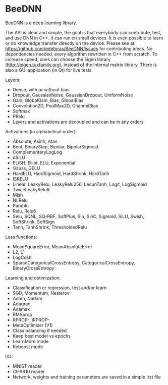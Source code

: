 # BeeDNN

BeeDNN is a deep learning library.

The API is clear and simple, the goal is that everybody can contribute, test, and use DNN in C++.
It can run on small devices. It is even possible to learn or do knowledge transfer directly on the device.
Please see at: https://github.com/edeforas/BeeDNN/issues for contributing ideas.
No dependencies needed, every algorithm rewritten in C++ from scratch.
To increase speed, ones can choose the Eigen library (http://eigen.tuxfamily.org), instead of the internal matrix library.
There is also a GUI application (in Qt) for live tests.

Layers:
- Dense, with or without bias
- Dropout, GaussianNoise, GaussianDropout, UniformNoise
- Gain, GlobalGain, Bias, GlobalBias
- Convolution2D, PoolMax2D, ChannelBias
- Softmax
- PRelu
- Layers and activations are decoupled and can be in any orders

Activations (in alphabetical order):
- Absolute, Asinh, Atan
- Bent, BinaryStep, Bipolar, BipolarSigmoid
- ComplementaryLogLog
- dSiLU
- ELiSH, Elliot, ELU, Exponential
- Gauss, GELU
- HardELU, HardSigmoid, HardShrink, HardTanh
- ISRELU
- Linear, LeakyRelu, LeakyRelu256, LecunTanh, Logit, LogSigmoid
- TwiceLeakyRelu6
- Mish
- NLRelu
- Parablu
- Relu, Relu6
- Selu, SQNL, SQ-RBF, SoftPlus, Sin, SinC, Sigmoid, SiLU, Swish, SoftShrink, SoftSign
- Tanh, TanhShrink, ThresholdedRelu

Loss functions: 
- MeanSquareError, MeanAbsoluteError
- L2, L1
- LogCosh
- SparseCategoricalCrossEntropy, CategoricalCrossEntropy, BinaryCrossEntropy

Learning and optimization:
- Classification or regression, test and/or learn
- SGD, Momentum, Nesterov
- Adam, Nadam
- Adagrad
- Adamax
- RMSprop
- RPROP-, iRPROP-
- MetaOptimizer (V1)
- Class balancing if needed
- Keep best model vs epochs
- LearnMore mode 
- Reboost mode

I/O:
- MNIST reader
- CIFAR10 reader
- Network, weights and training parameters are saved in a simple .txt file
